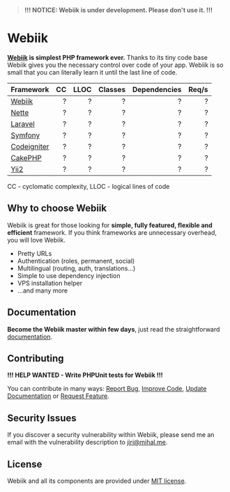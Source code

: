 > **!!! NOTICE: Webiik is under development. Please don't use it. !!!**

Webiik
======
**[Webiik][1] is simplest PHP framework ever.** Thanks to its tiny code base Webiik gives you the necessary control over code of your app. Webiik is so small that you can literally learn it until the last line of code.
 
| Framework | CC | LLOC | Classes | Dependencies | Req/s |
| :------ | ----: | ------: | ----: | ---: | ---: |
| [Webiik][2]  | ? | ? | ? | ? | ? | 
| [Nette][8]   | ? | ? | ? | ? | ? |
| [Laravel][7] | ? | ? | ? | ? | ? |
| [Symfony][6] | ? | ? | ? | ? | ? |
| [Codeigniter][9] | ? | ? | ? | ? | ? |
| [CakePHP][10] | ? | ? | ? | ? | ? |
| [Yii2][11] | ? | ? | ? | ? | ? |

CC - cyclomatic complexity, LLOC - logical lines of code

Why to choose Webiik
--------------------
Webiik is great for those looking for **simple, fully featured, flexible and efficient** framework. If you think frameworks are unnecessary overhead, you will love Webiik.
* Pretty URLs
* Authentication (roles, permanent, social)
* Multilingual (routing, auth, translations...)
* Simple to use dependency injection
* VPS installation helper
* ...and many more

Documentation
-------------
**Become the Webiik master within few days**, just read the straightforward [documentation][1].

Contributing
------------
**!!! HELP WANTED - Write PHPUnit tests for Webiik !!!**

You can contribute in many ways: [Report Bug][3], [Improve Code][1], [Update Documentation][1] or [Request Feature][4]. 

Security Issues
---------------
If you discover a security vulnerability within Webiik, please send me an email with the vulnerability description to jiri@mihal.me.

License
-------
Webiik and all its components are provided under [MIT license][5]. 

[1]: https://www.webiik.com
[2]: https://github.com/webiik/webiik
[3]: https://github.com/webiik/webiik/issues
[4]: https://github.com/webiik/webiik/projects
[5]: http://opensource.org/licenses/MIT

[6]: https://github.com/symfony/symfony
[7]: https://github.com/laravel/framework
[8]: https://github.com/nette/nette
[9]: https://github.com/bcit-ci/CodeIgniter
[10]: https://github.com/cakephp/cakephp
[11]: https://github.com/yiisoft/yii2